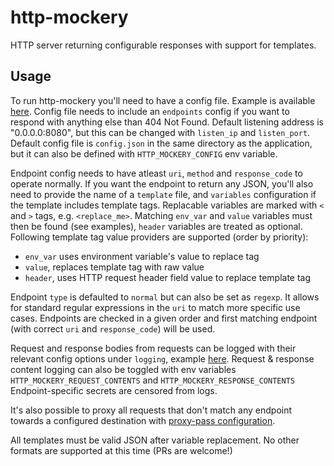 # http-mockery
HTTP server returning configurable responses with support for templates.

## Usage

To run http-mockery you'll need to have a config file. Example is available [here](examples/config-example.json).
Config file needs to include an `endpoints` config if you want to respond with anything else than 404 Not Found. Default listening address is "0.0.0.0:8080", but this can be changed with `listen_ip` and `listen_port`.
Default config file is `config.json` in the same directory as the application, but it can also be defined with `HTTP_MOCKERY_CONFIG` env variable.

Endpoint config needs to have atleast `uri`, `method` and `response_code` to operate normally. If you want the endpoint to return any JSON, you'll also need to provide the name of a `template` file, and `variables` configuration if the template includes template tags. Replacable variables are marked with `<` and `>` tags, e.g. `<replace_me>`. Matching `env_var` and `value` variables must then be found (see examples), `header` variables are treated as optional.   
Following template tag value providers are supported (order by priority):
- `env_var` uses environment variable's value to replace tag
- `value`, replaces template tag with raw value
- `header`, uses HTTP request header field value to replace template tag
 
Endpoint `type` is defaulted to `normal` but can also be set as `regexp`. It allows for standard regular expressions in the `uri` to match more specific use cases. Endpoints are checked in a given order and first matching endpoint (with correct `uri` and `response_code`) will be used.

Request and response bodies from requests can be logged with their relevant config options under `logging`, example [here](examples/config-example.json). Request & response content logging can also be toggled with env variables `HTTP_MOCKERY_REQUEST_CONTENTS` and `HTTP_MOCKERY_RESPONSE_CONTENTS` Endpoint-specific secrets are censored from logs.

It's also possible to proxy all requests that don't match any endpoint towards a configured destination with [proxy-pass configuration](examples/config-example-proxy-pass.json).

All templates must be valid JSON after variable replacement. No other formats are supported at this time (PRs are welcome!)
